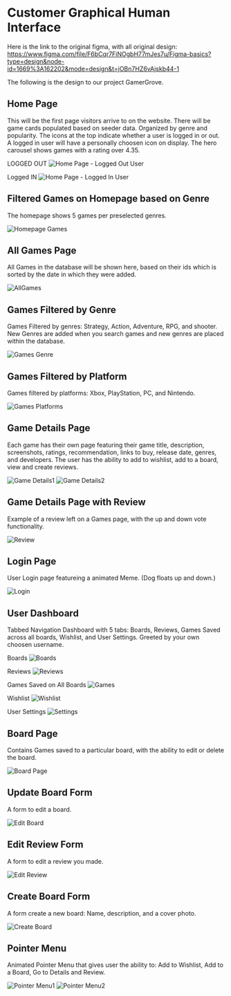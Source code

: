 # Customer Graphical Human Interface

Here is the link to the original figma, with all original design: https://www.figma.com/file/F6bCqr7FiNOgbH77mJes7u/Figma-basics?type=design&node-id=1669%3A162202&mode=design&t=jOBn7HZ6vAjskb44-1

The following is the design to our project GamerGrove.

## Home Page

This will be the first page visitors arrive to on the website.
There will be game cards populated based on seeder data. Organized by genre and popularity. The icons at the top indicate whether a user is logged in or out. A logged in user will have a personally choosen icon on display. The hero carousel shows games with a rating over 4.35.

LOGGED OUT
![Home Page - Logged Out User](https://i.postimg.cc/4NwjX7bs/GG-1.png)

Logged IN
![Home Page - Logged In User](https://i.postimg.cc/HkdZ8pz3/GG-7-Home-Page-Logged-User.png)

## Filtered Games on Homepage based on Genre

The homepage shows 5 games per preselected genres.

![Homepage Games](https://i.postimg.cc/nL8bCsr5/GG-2.png)

## All Games Page

All Games in the database will be shown here, based on their ids which is sorted by the date in which they were added.

![AllGames](https://i.postimg.cc/bwkVVmYC/GG-3-All-Games-Page.png)

## Games Filtered by Genre

Games Filtered by genres: Strategy, Action, Adventure, RPG, and shooter. New Genres are added when you search games and new genres are placed within the database.

![Games Genre](https://i.postimg.cc/KzHdh46J/GG-14-Games-Filtered-Genre.png)

## Games Filtered by Platform

Games filtered by platforms: Xbox, PlayStation, PC, and Nintendo.

![Games Platforms](https://i.postimg.cc/kG89jx2x/GG-15-Games-Filtered-Platform.png)

## Game Details Page

Each game has their own page featuring their game title, description, screenshots, ratings, recommendation, links to buy, release date, genres, and developers. The user has the ability to add to wishlist, add to a board, view and create reviews.

![Game Details1](https://i.postimg.cc/FHhmZkNL/GG-4-Game-Details-Page1.png)
![Game Details2](https://i.postimg.cc/nrvbKpW2/GG-5-Game-Details-Page2.png)


## Game Details Page with Review

Example of a review left on a Games page, with the up and down vote functionality.

![Review](https://i.postimg.cc/zDT9cDdS/GG-16-Reviews-On-Page-UPDOWNvotes.png)


## Login Page

User Login page featureing a animated Meme. (Dog floats up and down.)

![Login](https://i.postimg.cc/2S1Gg2kR/GG-6-Login-Page.png)

## User Dashboard

Tabbed Navigation Dashboard with 5 tabs: Boards, Reviews, Games Saved across all boards, Wishlist, and User Settings. Greeted by your own choosen username.

Boards
![Boards](https://i.postimg.cc/QMLQwDY1/GG-8-Dashboard-Boards.png)

Reviews
![Reviews](https://i.postimg.cc/W35JNc89/GG-9-Dashboard-Reviews.png)

Games Saved on All Boards
![Games](https://i.postimg.cc/mkqz930C/GG-10-Dashboard-Games-Saved.png)

Wishlist
![Wishlist](https://i.postimg.cc/GpQ4KnWc/GG-11-Dashboard-Wishlist.png)

User Settings
![Settings](https://i.postimg.cc/8cFsTJj5/GG-12-Dashboard-Update-Settings.png)


## Board Page

Contains Games saved to a particular board, with the ability to edit or delete the board.

![Board Page](https://i.postimg.cc/nc3jqxtp/GG-13-Board-Page.png)

## Update Board Form

A form to edit a board.

![Edit Board](https://i.postimg.cc/KYp4gDXf/GG-21-Update-Board.png)

## Edit Review Form

A form to edit a review you made.

![Edit Review](https://i.postimg.cc/MTXMsr0g/GG-17-Update-Review-Form.png)

## Create Board Form

A form create a new board: Name, description, and a cover photo.

![Create Board](https://i.postimg.cc/mrgSQ4ks/GG-18-Create-Board-Form.png)

## Pointer Menu

Animated Pointer Menu that gives user the ability to: Add to Wishlist, Add to a Board, Go to Details and Review.

![Pointer Menu1](https://i.postimg.cc/tCnwxhf5/GG-19-Pointer-Menu1.png)
![Pointer Menu2](https://i.postimg.cc/GtWMQ5Nj/GG-20-Pointer-Menu2.png)
